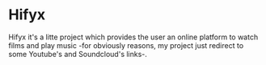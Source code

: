 # Hifyx
Hifyx it's a litte project which provides the user an online platform to watch films and play music -for obviously reasons, my project just redirect to some Youtube's and Soundcloud's links-.
